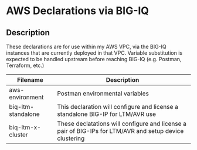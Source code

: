 # AWS Declarations via BIG-IQ

## Description

These declarations are for use within my AWS VPC, via the BIG-IQ instances that are currently deployed in that VPC.  Variable substitution is expected to be handled upstream before reaching BIG-IQ (e.g. Postman, Terraform, etc.)

| Filename | Description |
| -------- | ----------- |
| aws-environment | Postman environmental variables |
| biq-ltm-standalone | This declaration will configure and license a standalone BIG-IP for LTM/AVR use |
| biq-ltm-x-cluster | These declatations will configure and license a pair of BIG-IPs for LTM/AVR and setup device clustering |
